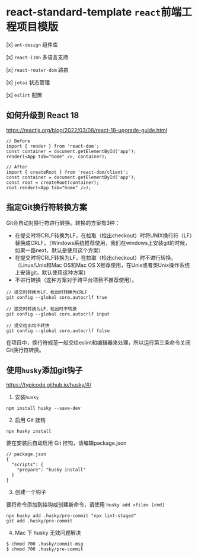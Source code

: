 # react-standard-template `react`前端工程项目模版

[x] `ant-design` 组件库

[x] `react-i18n` 多语言支持

[x] `react-router-dom` 路由

[x] `jotai` 状态管理

[x] `eslint` 配置

## 如何升级到 React 18

https://reactjs.org/blog/2022/03/08/react-18-upgrade-guide.html

```
// Before
import { render } from 'react-dom';
const container = document.getElementById('app');
render(<App tab="home" />, container);

// After
import { createRoot } from 'react-dom/client';
const container = document.getElementById('app');
const root = createRoot(container);
root.render(<App tab="home" />);
```

## 指定Git换行符转换方案

Git会自动对换行符进行转换。转换的方案有3种：

- 在提交时将CRLF转换为LF，在拉取（检出checkout）时将UNIX换行符（LF）替换成CRLF。（Windows系统推荐使用，我们在windows上安装git的时候，如果一路next，默认是使用这个方案）
- 在提交时将CRLF转换为LF，在拉取（检出checkout）时不进行转换。（Linux/Unix和Mac OS和Mac OS X推荐使用，在Unix或者类Unix操作系统上安装git，默认使用这种方案）
- 不进行转换（这种方案对于跨平台项目不推荐使用）。

```
// 提交时转换为LF，检出时转换为CRLF
git config --global core.autocrlf true

// 提交时转换为LF，检出时不转换
git config --global core.autocrlf input

// 提交检出均不转换
git config --global core.autocrlf false
```

在项目中，换行符规范一般交给eslint和编辑器来处理，所以运行第三条命令关闭Git换行符转换。

## 使用`husky`添加git钩子

https://typicode.github.io/husky/#/

1. 安装`husky`

```
npm install husky --save-dev
```

2. 启用 Git 挂钩

```
npx husky install
```

要在安装后自动启用 Git 挂钩，请编辑package.json

```
// package.json
{
  "scripts": {
    "prepare": "husky install"
  }
}
```

3. 创建一个钩子

要将命令添加到挂钩或创建新命令，请使用 `husky add <file> [cmd]`

```
npx husky add .husky/pre-commit "npx lint-staged"
git add .husky/pre-commit
```

4. Mac 下 husky 无效问题解决

```
$ chmod 700 .husky/commit-msg
$ chmod 700 .husky/pre-commit
```
